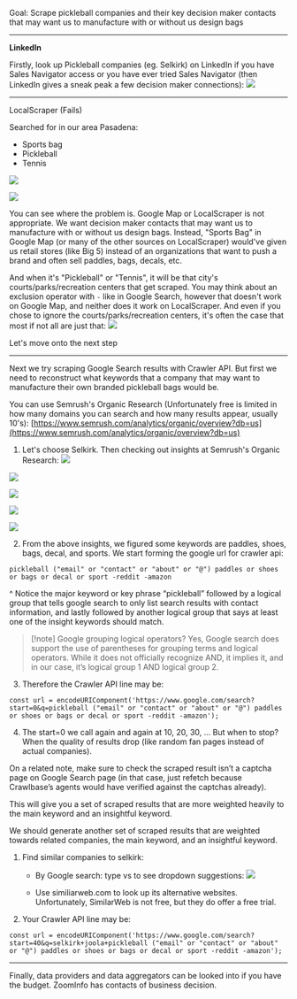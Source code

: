 Goal: Scrape pickleball companies and their key decision maker contacts that may want us to manufacture with or without us design bags

---

**LinkedIn**

Firstly, look up Pickleball companies (eg. Selkirk) on LinkedIn if you have Sales Navigator access or you have ever tried Sales Navigator (then LinkedIn gives a sneak peak a few decision maker connections):
![](https://i.imgur.com/bqDSE9h.png)

---

LocalScraper (Fails)

Searched for in our area Pasadena:
- Sports bag
- Pickleball
- Tennis

![](https://i.imgur.com/ZEDuENN.png)


![](https://i.imgur.com/74vQpLT.png)

You can see where the problem is. Google Map or LocalScraper is not appropriate.  We want  decision maker contacts that may want us to manufacture with or without us design bags. Instead, "Sports Bag" in Google Map (or many of the other sources on LocalScraper) would've given us retail stores (like Big 5) instead of an organizations that want to push a brand and often sell paddles, bags, decals, etc. 

And when it's "Pickleball" or "Tennis", it will be that city's courts/parks/recreation centers that get scraped. You may think about an exclusion operator with `-` like in Google Search, however that doesn't work on Google Map, and neither does it work on LocalScraper. And even if you chose to ignore the courts/parks/recreation centers, it's often the case that most if not all are just that:
![](https://i.imgur.com/as7ncod.png)

Let's move onto the next step

---

Next we try scraping Google Search results with Crawler API. But first we need to reconstruct what keywords that a company that may want to manufacture their own branded pickleball bags would be.

You can use Semrush's Organic Research (Unfortunately free is limited in how many domains you can search and how many results appear, usually 10's):
[https://www.semrush.com/analytics/organic/overview?db=us](https://www.semrush.com/analytics/organic/overview?db=us)

1. Let's choose Selkirk. Then checking out insights at Semrush's Organic Research:
![](https://i.imgur.com/aPX3hks.png)

![](https://i.imgur.com/4tEgxwa.png)

![](https://i.imgur.com/lGWJCV6.png)

![](https://i.imgur.com/Zg7NhIO.png)

![](https://i.imgur.com/suONZwC.png)


2. From the above insights, we figured some keywords are paddles, shoes, bags, decal, and sports.
We start forming the google url for crawler api:
```
pickleball ("email" or "contact" or "about" or "@") paddles or shoes or bags or decal or sport -reddit -amazon
```

^ Notice the major keyword or key phrase “pickleball” followed by a logical group that tells google search to only list search results with contact information, and lastly followed by another logical group that says at least one of the insight keywords should match.

> [!note] Google grouping logical operators?
> Yes, Google search does support the use of parentheses for grouping terms and logical operators. While it does not officially recognize AND, it implies it, and in our case, it’s logical group 1 AND logical group 2.


3. Therefore the Crawler API line may be:
```
const url = encodeURIComponent('https://www.google.com/search?start=0&q=pickleball ("email" or "contact" or "about" or "@") paddles or shoes or bags or decal or sport -reddit -amazon');
```

4. The start=0 we call again and again at 10, 20, 30, ... But when to stop? When the quality of results drop (like random fan pages instead of actual companies).

On a related note, make sure to check the scraped result isn’t a captcha page on Google Search page (in that case, just refetch because Crawlbase’s agents would have verified against the captchas already).

This will give you a set of scraped results that are more weighted heavily to the main keyword and an insightful keyword.

We should generate another set of scraped results that are weighted towards related companies, the main keyword, and an insightful keyword.

1. Find similar companies to selkirk:
	- By Google search: type vs to see dropdown suggestions:
	  ![](https://i.imgur.com/LXqoVl9.png)

	- Use similiarweb.com to look up its alternative websites. Unfortunately, SimilarWeb is not free, but they do offer a free trial.
2. Your Crawler API line may be:
```
const url = encodeURIComponent('https://www.google.com/search?start=40&q=selkirk+joola+pickleball ("email" or "contact" or "about" or "@") paddles or shoes or bags or decal or sport -reddit -amazon');
```

---

Finally, data providers and data aggregators can be looked into if you have the budget. ZoomInfo has contacts of business decision.